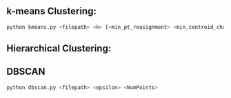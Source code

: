 ## k-means Clustering:
```bash
python kmeans.py <filepath> <k> [<min_pt_reasignment> <min_centroid_change> <sse_threshold>]
```

## Hierarchical Clustering:

## DBSCAN
```bash
python dbscan.py <filepath> <epsilon> <NumPoints>
```